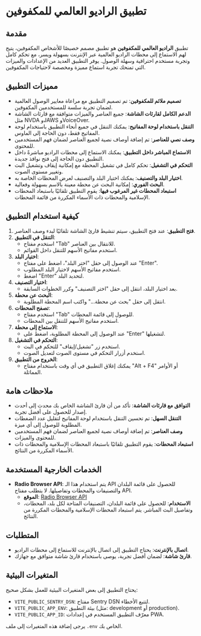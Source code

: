 # تطبيق الراديو العالمي للمكفوفين

## مقدمة

تطبيق **الراديو العالمي للمكفوفين** هو تطبيق مصمم خصيصًا للأشخاص المكفوفين، يتيح لهم الاستماع إلى محطات الراديو العالمية عبر الإنترنت بسهولة ويسر، مع تحكم كامل وتجربة مستخدم احترافية وسهلة الوصول. يوفر التطبيق العديد من الإعدادات والميزات التي تمنحك تجربة استماع مميزة ومخصصة لاحتياجات المكفوفين.

## مميزات التطبيق

- **تصميم ملائم للمكفوفين**: تم تصميم التطبيق مع مراعاة معايير الوصول العالمية لضمان تجربة سلسة للمستخدمين المكفوفين.
- **الدعم الكامل لقارئات الشاشة**: جميع العناصر والميزات متوافقة مع قارئات الشاشة مثل NVDA وJAWS وVoiceOver.
- **التنقل باستخدام لوحة المفاتيح**: يمكنك التنقل في جميع أنحاء التطبيق باستخدام لوحة المفاتيح فقط، دون الحاجة إلى الماوس.
- **وصف نصي للعناصر**: تم إضافة أوصاف نصية لجميع العناصر لضمان فهم المستخدمين للمحتوى.
- **الاستماع المباشر داخل التطبيق**: يمكنك الاستماع إلى محطات الراديو مباشرةً داخل التطبيق دون الحاجة إلى فتح نوافذ جديدة.
- **التحكم في التشغيل**: تحكم كامل في تشغيل المحطة مع إمكانية إيقاف وتشغيل البث وتغيير مستوى الصوت.
- **اختيار البلد والتصنيف**: يمكنك اختيار البلد والتصنيف لعرض المحطات الخاصة به.
- **البحث الفوري**: إمكانية البحث عن محطة معينة بالاسم بسهولة وفعالية.
- **استبعاد المحطات غير المرغوب فيها**: يقوم التطبيق تلقائيًا باستبعاد المحطات الإسلامية والمحطات ذات الأسماء المكررة من قائمة المحطات.

## كيفية استخدام التطبيق

1. **فتح التطبيق**: عند فتح التطبيق، سيتم تنشيط قارئ الشاشة تلقائيًا لبدء وصف العناصر.
2. **التنقل في التطبيق**:
   - استخدم مفتاح "Tab" للانتقال بين العناصر.
   - استخدم مفاتيح الأسهم للتنقل داخل القوائم.
3. **اختيار البلد**:
   - عند الوصول إلى حقل "اختر البلد"، اضغط على مفتاح "Enter".
   - استخدم مفاتيح الأسهم لاختيار البلد المطلوب.
   - اضغط "Enter" لتحديد البلد.
4. **اختيار التصنيف**:
   - بعد اختيار البلد، انتقل إلى حقل "اختر التصنيف" وكرر الخطوات السابقة.
5. **البحث عن محطة**:
   - انتقل إلى حقل "بحث عن محطة..." واكتب اسم المحطة المطلوبة.
6. **تصفح المحطات**:
   - استخدم مفتاح "Tab" للوصول إلى قائمة المحطات.
   - استخدم مفاتيح الأسهم للتنقل بين المحطات.
7. **الاستماع إلى محطة**:
   - عند الوصول إلى المحطة المطلوبة، اضغط على "Enter" لتشغيلها.
8. **التحكم في التشغيل**:
   - استخدم زر "تشغيل/إيقاف" للتحكم في البث.
   - استخدم أزرار التحكم في مستوى الصوت لتعديل الصوت.
9. **الخروج من التطبيق**:
   - يمكنك إغلاق التطبيق في أي وقت باستخدام مفتاح "Alt + F4" أو الأوامر المماثلة.

## ملاحظات هامة

- **التوافق مع قارئات الشاشة**: تأكد من أن قارئ الشاشة الخاص بك محدث إلى أحدث إصدار للحصول على أفضل تجربة.
- **التنقل السهل**: تم تحسين التنقل باستخدام لوحة المفاتيح لتقليل عدد الضغطات المطلوبة للوصول إلى أي ميزة.
- **وصف العناصر**: تم إضافة أوصاف نصية لجميع العناصر لضمان فهم المستخدمين للمحتوى والميزات.
- **استبعاد المحطات**: يقوم التطبيق تلقائيًا باستبعاد المحطات الإسلامية والمحطات ذات الأسماء المكررة من النتائج.

## الخدمات الخارجية المستخدمة

- **Radio Browser API**: يتم استخدام هذا الـ API للحصول على قائمة البلدان والتصنيفات والمحطات وتفاصيلها. لا يتطلب مفتاح API.
  - **الموقع**: [Radio Browser API](https://www.radio-browser.info/)
  - **الاستخدام**: للحصول على قائمة البلدان، التصنيفات المتاحة لكل بلد، المحطات، وتفاصيل البث المباشر. يتم استبعاد المحطات الإسلامية والمحطات المكررة من النتائج.

## المتطلبات

- **اتصال بالإنترنت**: يحتاج التطبيق إلى اتصال بالإنترنت للاستماع إلى محطات الراديو.
- **قارئ شاشة**: لضمان أفضل تجربة، يوصى باستخدام قارئ شاشة متوافق مع جهازك.

## المتغيرات البيئية

يحتاج التطبيق إلى بعض المتغيرات البيئية للعمل بشكل صحيح:

- `VITE_PUBLIC_SENTRY_DSN`: مفتاح Sentry DSN لتتبع الأخطاء.
- `VITE_PUBLIC_APP_ENV`: بيئة التطبيق (مثل: development أو production).
- `VITE_PUBLIC_APP_ID`: معرّف التطبيق المستخدم في إعدادات PWA.

يرجى إضافة هذه المتغيرات إلى ملف `.env` الخاص بك.